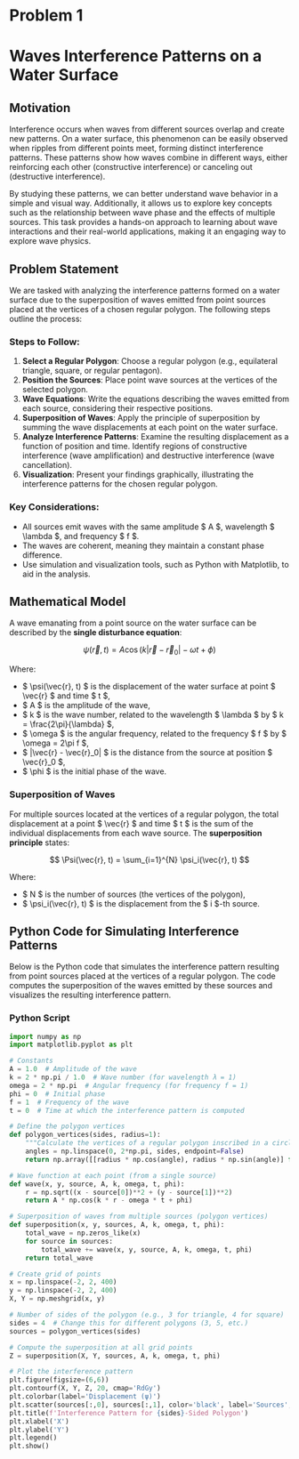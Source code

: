 # Problem 1
# Waves Interference Patterns on a Water Surface

## Motivation

Interference occurs when waves from different sources overlap and create new patterns. On a water surface, this phenomenon can be easily observed when ripples from different points meet, forming distinct interference patterns. These patterns show how waves combine in different ways, either reinforcing each other (constructive interference) or canceling out (destructive interference).

By studying these patterns, we can better understand wave behavior in a simple and visual way. Additionally, it allows us to explore key concepts such as the relationship between wave phase and the effects of multiple sources. This task provides a hands-on approach to learning about wave interactions and their real-world applications, making it an engaging way to explore wave physics.

## Problem Statement

We are tasked with analyzing the interference patterns formed on a water surface due to the superposition of waves emitted from point sources placed at the vertices of a chosen regular polygon. The following steps outline the process:

### Steps to Follow:

1. **Select a Regular Polygon**: Choose a regular polygon (e.g., equilateral triangle, square, or regular pentagon).
2. **Position the Sources**: Place point wave sources at the vertices of the selected polygon.
3. **Wave Equations**: Write the equations describing the waves emitted from each source, considering their respective positions.
4. **Superposition of Waves**: Apply the principle of superposition by summing the wave displacements at each point on the water surface.
5. **Analyze Interference Patterns**: Examine the resulting displacement as a function of position and time. Identify regions of constructive interference (wave amplification) and destructive interference (wave cancellation).
6. **Visualization**: Present your findings graphically, illustrating the interference patterns for the chosen regular polygon.

### Key Considerations:

- All sources emit waves with the same amplitude $ A $, wavelength $ \lambda $, and frequency $ f $.
- The waves are coherent, meaning they maintain a constant phase difference.
- Use simulation and visualization tools, such as Python with Matplotlib, to aid in the analysis.

## Mathematical Model

A wave emanating from a point source on the water surface can be described by the **single disturbance equation**:

$$
\psi(\vec{r}, t) = A \cos(k |\vec{r} - \vec{r}_0| - \omega t + \phi)
$$

Where:
- $ \psi(\vec{r}, t) $ is the displacement of the water surface at point $ \vec{r} $ and time $ t $,
- $ A $ is the amplitude of the wave,
- $ k $ is the wave number, related to the wavelength $ \lambda $ by $ k = \frac{2\pi}{\lambda} $,
- $ \omega $ is the angular frequency, related to the frequency $ f $ by $ \omega = 2\pi f $,
- $ |\vec{r} - \vec{r}_0| $ is the distance from the source at position $ \vec{r}_0 $,
- $ \phi $ is the initial phase of the wave.

### Superposition of Waves

For multiple sources located at the vertices of a regular polygon, the total displacement at a point $ \vec{r} $ and time $ t $ is the sum of the individual displacements from each wave source. The **superposition principle** states:

$$
\Psi(\vec{r}, t) = \sum_{i=1}^{N} \psi_i(\vec{r}, t)
$$

Where:
- $ N $ is the number of sources (the vertices of the polygon),
- $ \psi_i(\vec{r}, t) $ is the displacement from the $ i $-th source.

## Python Code for Simulating Interference Patterns

Below is the Python code that simulates the interference pattern resulting from point sources placed at the vertices of a regular polygon. The code computes the superposition of the waves emitted by these sources and visualizes the resulting interference pattern.

### Python Script

```python
import numpy as np
import matplotlib.pyplot as plt

# Constants
A = 1.0  # Amplitude of the wave
k = 2 * np.pi / 1.0  # Wave number (for wavelength λ = 1)
omega = 2 * np.pi  # Angular frequency (for frequency f = 1)
phi = 0  # Initial phase
f = 1  # Frequency of the wave
t = 0  # Time at which the interference pattern is computed

# Define the polygon vertices
def polygon_vertices(sides, radius=1):
    """Calculate the vertices of a regular polygon inscribed in a circle."""
    angles = np.linspace(0, 2*np.pi, sides, endpoint=False)
    return np.array([[radius * np.cos(angle), radius * np.sin(angle)] for angle in angles])

# Wave function at each point (from a single source)
def wave(x, y, source, A, k, omega, t, phi):
    r = np.sqrt((x - source[0])**2 + (y - source[1])**2)
    return A * np.cos(k * r - omega * t + phi)

# Superposition of waves from multiple sources (polygon vertices)
def superposition(x, y, sources, A, k, omega, t, phi):
    total_wave = np.zeros_like(x)
    for source in sources:
        total_wave += wave(x, y, source, A, k, omega, t, phi)
    return total_wave

# Create grid of points
x = np.linspace(-2, 2, 400)
y = np.linspace(-2, 2, 400)
X, Y = np.meshgrid(x, y)

# Number of sides of the polygon (e.g., 3 for triangle, 4 for square)
sides = 4  # Change this for different polygons (3, 5, etc.)
sources = polygon_vertices(sides)

# Compute the superposition at all grid points
Z = superposition(X, Y, sources, A, k, omega, t, phi)

# Plot the interference pattern
plt.figure(figsize=(6,6))
plt.contourf(X, Y, Z, 20, cmap='RdGy')
plt.colorbar(label='Displacement (ψ)')
plt.scatter(sources[:,0], sources[:,1], color='black', label='Sources', zorder=5)
plt.title(f'Interference Pattern for {sides}-Sided Polygon')
plt.xlabel('X')
plt.ylabel('Y')
plt.legend()
plt.show()


